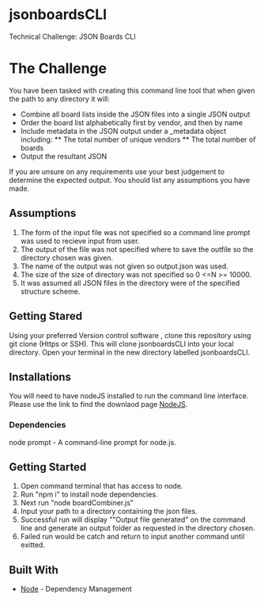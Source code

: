 # jsonboardsCLI
Technical Challenge: JSON Boards CLI

# The Challenge

You have been tasked with creating this command line tool that when given the path to any directory it will:

* Combine all board lists inside the JSON files into a single JSON output
* Order the board list alphabetically first by vendor, and then by name
* Include metadata in the JSON output under a _metadata object including:
** The total number of unique vendors
** The total number of boards
* Output the resultant JSON

If you are unsure on any requirements use your best judgement to determine the expected output. You should list any assumptions you have made.

## Assumptions
1. The form of the input file was not specified so a command line prompt was used to recieve input from user.
2. The output of the file was not specified where to save the outfile so the directory chosen was given.
3. The name of the output was not given so output.json was used.
4. The size of the size of directory was not specified so 0 <=N >= 10000.
5. It was assumed all JSON files in the directory were of the specified structure scheme.

## Getting Stared 
Using your preferred Version control software , clone this repository using git clone (Https or SSH).
This will clone jsonboardsCLI into your local directory. Open your terminal in the new directory labelled jsonboardsCLI.

## Installations
You will need to have nodeJS installed to run the command line interface.
Please use the link to find the downlaod page [NodeJS](https://nodejs.org/en/download/).

### Dependencies
node prompt - A command-line prompt for node.js.

## Getting Started
1. Open command terminal that has access to node. 
2. Run "npm i" to install node dependencies.
3. Next run "node boardCombiner.js"
4. Input your path to a directory containing the json files.
5. Successful run will display ""Output file generated" on the command line and generate an output folder as requested in the directory chosen.
6. Failed run would be catch and return to input another command until exitted.

## Built With
* [Node](https://nodejs.org/en/) - Dependency Management

